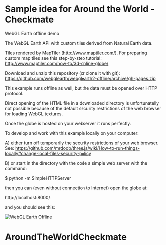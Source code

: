 Sample idea for Around the World - Checkmate
============================================
WebGL Earth offline demo


The WebGL Earth API with custom tiles derived from Natural Earth data.

Tiles rendered by MapTiler (http://www.maptiler.com/).
For preparing custom map tiles see this step-by-step tutorial: http://www.maptiler.com/how-to/3d-online-globe/

Download and unzip this repository (or clone it with git):
https://github.com/webglearth/webglearth2-offline/archive/gh-pages.zip

This example runs offline as well, but the data must be opened over HTTP protocol.

Direct opening of the HTML file in a downloaded directory is unfortunatelly not possible because of the default security restrictions of the web browser for loading WebGL textures.

Once the globe is hosted on your webserver it runs perfectly.

To develop and work with this example locally on your computer:

A) either turn off temporarily the security restrictions of your web browser. See:
https://github.com/mrdoob/three.js/wiki/How-to-run-things-locally#change-local-files-security-policy

B) or start in the directory with the code a simple web server with the command:

$ python -m SimpleHTTPServer

then you can (even without connection to Internet) open the globe at:

http://localhost:8000/

and you should see this:

![WebGL Earth Offline](https://cloud.githubusercontent.com/assets/59284/5442815/cc863142-849c-11e4-8b1b-47b78eafc3ab.jpg)
# AroundTheWorldCheckmate
